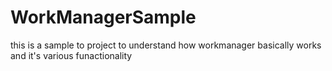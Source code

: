 # WorkManagerSample

this is a sample to project to understand how workmanager basically works and it's various funactionality
